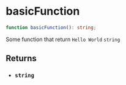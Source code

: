 # basicFunction

```typescript
function basicFunction(): string;
```

Some function that return `Hello World` `string`

## Returns

- ### `string`
